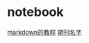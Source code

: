 # notebook
[markdown的教程](https://github.com/icey-zhang/notebook/blob/main/makedown.md)
[期刊名字](https://github.com/icey-zhang/notebook/blob/main/journal_name.md)
